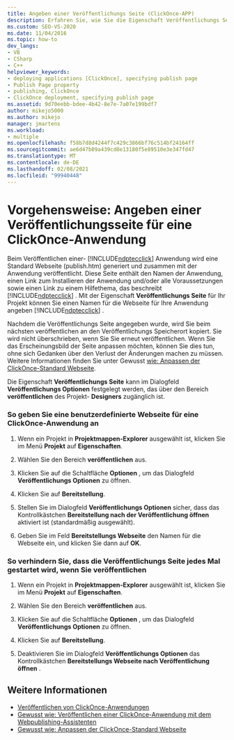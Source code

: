 ```yaml
---
title: Angeben einer Veröffentlichungs Seite (ClickOnce-APP)
description: Erfahren Sie, wie Sie die Eigenschaft Veröffentlichungs Seite für Ihr Projekt festlegen, mit der Sie eine Webseite für Ihre ClickOnce-Anwendung angeben können.
ms.custom: SEO-VS-2020
ms.date: 11/04/2016
ms.topic: how-to
dev_langs:
- VB
- CSharp
- C++
helpviewer_keywords:
- deploying applications [ClickOnce], specifying publish page
- Publish Page property
- publishing, ClickOnce
- ClickOnce deployment, specifying publish page
ms.assetid: 9d70eebb-bdee-4b42-8e7e-7a07e199bdf7
author: mikejo5000
ms.author: mikejo
manager: jmartens
ms.workload:
- multiple
ms.openlocfilehash: f58b7d8d4244f7c429c3866bf76c514bf24164ff
ms.sourcegitcommit: ae6d47b09a439cd0e13180f5e89510e3e347fd47
ms.translationtype: MT
ms.contentlocale: de-DE
ms.lasthandoff: 02/08/2021
ms.locfileid: "99940448"
---
```

# <a name="how-to-specify-a-publish-page-for-a-clickonce-application"></a>Vorgehensweise: Angeben einer Veröffentlichungsseite für eine ClickOnce-Anwendung
Beim Veröffentlichen einer- [!INCLUDE[ndptecclick](../deployment/includes/ndptecclick_md.md)] Anwendung wird eine Standard Webseite (publish.htm) generiert und zusammen mit der Anwendung veröffentlicht. Diese Seite enthält den Namen der Anwendung, einen Link zum Installieren der Anwendung und/oder alle Voraussetzungen sowie einen Link zu einem Hilfethema, das beschreibt [!INCLUDE[ndptecclick](../deployment/includes/ndptecclick_md.md)] . Mit der Eigenschaft **Veröffentlichungs Seite** für Ihr Projekt können Sie einen Namen für die Webseite für Ihre Anwendung angeben [!INCLUDE[ndptecclick](../deployment/includes/ndptecclick_md.md)] .

 Nachdem die Veröffentlichungs Seite angegeben wurde, wird Sie beim nächsten veröffentlichen an den Veröffentlichungs Speicherort kopiert. Sie wird nicht überschrieben, wenn Sie Sie erneut veröffentlichen. Wenn Sie das Erscheinungsbild der Seite anpassen möchten, können Sie dies tun, ohne sich Gedanken über den Verlust der Änderungen machen zu müssen. Weitere Informationen finden Sie unter Gewusst [wie: Anpassen der ClickOnce-Standard Webseite](../deployment/how-to-customize-the-default-web-page-for-a-clickonce-application.md).

 Die Eigenschaft **Veröffentlichungs Seite** kann im Dialogfeld **Veröffentlichungs Optionen** festgelegt werden, das über den Bereich **veröffentlichen** des Projekt- **Designers** zugänglich ist.

### <a name="to-specify-a-custom-web-page-for-a-clickonce-application"></a>So geben Sie eine benutzerdefinierte Webseite für eine ClickOnce-Anwendung an

1. Wenn ein Projekt in **Projektmappen-Explorer** ausgewählt ist, klicken Sie im Menü **Projekt** auf **Eigenschaften**.

2. Wählen Sie den Bereich **veröffentlichen** aus.

3. Klicken Sie auf die Schaltfläche **Optionen** , um das Dialogfeld **Veröffentlichungs Optionen** zu öffnen.

4. Klicken Sie auf **Bereitstellung**.

5. Stellen Sie im Dialogfeld **Veröffentlichungs Optionen** sicher, dass das Kontrollkästchen **Bereitstellung nach der Veröffentlichung öffnen** aktiviert ist (standardmäßig ausgewählt).

6. Geben Sie im Feld **Bereitstellungs Webseite** den Namen für die Webseite ein, und klicken Sie dann auf **OK**.

### <a name="to-prevent-the-publish-page-from-launching-each-time-you-publish"></a>So verhindern Sie, dass die Veröffentlichungs Seite jedes Mal gestartet wird, wenn Sie veröffentlichen

1. Wenn ein Projekt in **Projektmappen-Explorer** ausgewählt ist, klicken Sie im Menü **Projekt** auf **Eigenschaften**.

2. Wählen Sie den Bereich **veröffentlichen** aus.

3. Klicken Sie auf die Schaltfläche **Optionen** , um das Dialogfeld **Veröffentlichungs Optionen** zu öffnen.

4. Klicken Sie auf **Bereitstellung**.

5. Deaktivieren Sie im Dialogfeld **Veröffentlichungs Optionen** das Kontrollkästchen **Bereitstellungs Webseite nach Veröffentlichung öffnen** .

## <a name="see-also"></a>Weitere Informationen
- [Veröffentlichen von ClickOnce-Anwendungen](../deployment/publishing-clickonce-applications.md)
- [Gewusst wie: Veröffentlichen einer ClickOnce-Anwendung mit dem Webpublishing-Assistenten](../deployment/how-to-publish-a-clickonce-application-using-the-publish-wizard.md)
- [Gewusst wie: Anpassen der ClickOnce-Standard Webseite](../deployment/how-to-customize-the-default-web-page-for-a-clickonce-application.md)